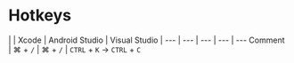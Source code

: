 # Hotkeys

| | Xcode | Android Studio | Visual Studio |
--- | --- | --- | --- | ---
Comment | &#8984; + `/` | &#8984; + `/` | `CTRL` + `K` &rarr; `CTRL` + `C`

